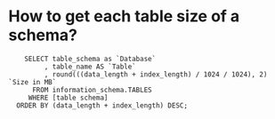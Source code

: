 # How to get each table size of a schema?
```
    SELECT table_schema as `Database`
         , table_name AS `Table`
         , round(((data_length + index_length) / 1024 / 1024), 2) `Size in MB` 
      FROM information_schema.TABLES 
     WHERE [table schema]
  ORDER BY (data_length + index_length) DESC;
```